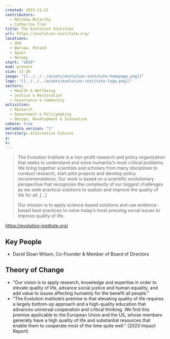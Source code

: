 ```yaml
---
created: 2023-11-21
contributors:
  - Matthew McCarthy
  - Catherine Tran
title: The Evolution Institute
url: https://evolution-institute.org/
locations:
  - USA
  - Warsaw, Poland
  - Spain
  - Norway
start: "2010"
end: present
size: 11-20
image: "[[../../../assets/evolution-institute-homepage.png]]"
logo: "[[../../../assets/evolution-institute-logo.png]]"
sectors:
  - Health & Wellbeing
  - Justice & Restoration
  - Governance & Community
activities:
  - Research
  - Government & Policymaking
  - Design, Development & Innovation
cohere: true
metadata_version: "1"
territory: Alternative Futures
y: 
x:
---
```

>The Evolution Institute is a non-profit research and policy organization that seeks to understand and solve humanity’s most critical problems. We bring together scientists and scholars from many disciplines to conduct research, start pilot projects and develop policy recommendations. Our work is based on a scientific evolutionary perspective that recognizes the complexity of our biggest challenges as we seek practical solutions to sustain and improve the quality of life for all. [...]
>
>Our mission is to apply science-based solutions and use evidence-based best practices to solve today’s most pressing social issues to improve quality of life.

https://evolution-institute.org/

## Key People

- David Sloan Wilson, Co-Founder & Member of Board of Directors

## Theory of Change

- "Our vision is to apply research, knowledge and expertise in order to elevate quality of life, advance social justice and human equality, and add value to issues affecting humanity for the benefit all people."
- "The Evolution Institute’s premise is that elevating quality of life requires a largely bottom-up approach and a high-quality education that advances universal cooperation and critical thinking. We find this premise applicable to the European Union and the US, whose members generally have a high quality of life and substantial resources that enable them to cooperate most of the time quite well." (2023 Impact Report)




